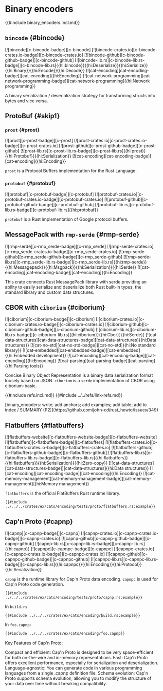 # Binary encoders

{{#include binary_encoders.incl.md}}

## `bincode` {#bincode}

[![bincode][c-bincode-badge]][c-bincode] [![bincode-crates.io][c-bincode-crates.io-badge]][c-bincode-crates.io] [![bincode-github][c-bincode-github-badge]][c-bincode-github] [![bincode-lib.rs][c-bincode-lib.rs-badge]][c-bincode-lib.rs]{{hi:bincode}}{{hi:Deserialize}}{{hi:Serialize}}{{hi:Binary}}{{hi:Encode}}{{hi:Decode}} [![cat-encoding][cat-encoding-badge]][cat-encoding]{{hi:Encoding}} [![cat-network-programming][cat-network-programming-badge]][cat-network-programming]{{hi:Network programming}}

A binary serialization / deserialization strategy for transforming structs into bytes and vice versa.

## ProtoBuf {#skip1}

### `prost` {#prost}

[![prost][c-prost-badge]][c-prost] [![prost-crates.io][c-prost-crates.io-badge]][c-prost-crates.io] [![prost-github][c-prost-github-badge]][c-prost-github] [![prost-lib.rs][c-prost-lib.rs-badge]][c-prost-lib.rs]{{hi:prost}}{{hi:Protobuf}}{{hi:Serialization}} [![cat-encoding][cat-encoding-badge]][cat-encoding]{{hi:Encoding}}

`prost` is a Protocol Buffers implementation for the Rust Language.

### `protobuf` {#protobuf}

[![protobuf][c-protobuf-badge]][c-protobuf] [![protobuf-crates.io][c-protobuf-crates.io-badge]][c-protobuf-crates.io] [![protobuf-github][c-protobuf-github-badge]][c-protobuf-github] [![protobuf-lib.rs][c-protobuf-lib.rs-badge]][c-protobuf-lib.rs]{{hi:protobuf}}

`protobuf` is a Rust implementation of Google protocol buffers.

## MessagePack with `rmp-serde` {#rmp-serde}

[![rmp-serde][c-rmp_serde-badge]][c-rmp_serde] [![rmp-serde-crates.io][c-rmp_serde-crates.io-badge]][c-rmp_serde-crates.io] [![rmp-serde-github][c-rmp_serde-github-badge]][c-rmp_serde-github] [![rmp-serde-lib.rs][c-rmp_serde-lib.rs-badge]][c-rmp_serde-lib.rs]{{hi:rmp-serde}}{{hi:Messagepack}}{{hi:Msgpack}}{{hi:Serialization}}{{hi:Serde}} [![cat-encoding][cat-encoding-badge]][cat-encoding]{{hi:Encoding}}

This crate connects Rust MessagePack library with serde providing an ability to easily serialize and deserialize both Rust built-in types, the standard library and custom data structures.

## CBOR with `ciborium` {#ciborium}

[![ciborium][c-ciborium-badge]][c-ciborium] [![ciborium-crates.io][c-ciborium-crates.io-badge]][c-ciborium-crates.io] [![ciborium-github][c-ciborium-github-badge]][c-ciborium-github] [![ciborium-lib.rs][c-ciborium-lib.rs-badge]][c-ciborium-lib.rs]{{hi:ciborium}}{{hi:Cbor}}{{hi:Serde}} [![cat-data-structures][cat-data-structures-badge]][cat-data-structures]{{hi:Data structures}} [![cat-no-std][cat-no-std-badge]][cat-no-std]{{hi:No standard library}} [![cat-embedded][cat-embedded-badge]][cat-embedded]{{hi:Embedded development}} [![cat-encoding][cat-encoding-badge]][cat-encoding]{{hi:Encoding}} [![cat-parsing][cat-parsing-badge]][cat-parsing]{{hi:Parsing tools}}

Concise Binary Object Representation is a binary data serialization format loosely based on JSON. `ciborium` is a `serde` implementation of CBOR using ciborium-basic.

{{#include refs.incl.md}}
{{#include ../../refs/link-refs.md}}

<div class="hidden">
[binary_encoders: write; add anchors; add examples; add table; add to index / SUMMARY (P2)](https://github.com/john-cd/rust_howto/issues/349)

## Flatbuffers {#flatbuffers}

[![flatbuffers-website][c-flatbuffers-website-badge]][c-flatbuffers-website] [![flatbuffers][c-flatbuffers-badge]][c-flatbuffers] [![flatbuffers-crates.io][c-flatbuffers-crates.io-badge]][c-flatbuffers-crates.io] [![flatbuffers-github][c-flatbuffers-github-badge]][c-flatbuffers-github] [![flatbuffers-lib.rs][c-flatbuffers-lib.rs-badge]][c-flatbuffers-lib.rs]{{hi:flatbuffers}}{{hi:flatbuffers}}{{hi:Serialization}}{{hi:Zero-copy}} [![cat-data-structures][cat-data-structures-badge]][cat-data-structures]{{hi:Data structures}} [![cat-encoding][cat-encoding-badge]][cat-encoding]{{hi:Encoding}} [![cat-memory-management][cat-memory-management-badge]][cat-memory-management]{{hi:Memory management}}

`flatbuffers` is the official FlatBuffers Rust runtime library.

```rust,editable
{{#include ../../../crates/ex/cats/encoding/tests/proto/flatbuffers.rs:example}}
```

## Cap'n Proto {#capnp}

[![capnp][c-capnp-badge]][c-capnp] [![capnp-crates.io][c-capnp-crates.io-badge]][c-capnp-crates.io] [![capnp-github][c-capnp-github-badge]][c-capnp-github] [![capnp-lib.rs][c-capnp-lib.rs-badge]][c-capnp-lib.rs]{{hi:capnp}} [![capnpc][c-capnpc-badge]][c-capnpc] [![capnpc-crates.io][c-capnpc-crates.io-badge]][c-capnpc-crates.io] [![capnpc-github][c-capnpc-github-badge]][c-capnpc-github] [![capnpc-lib.rs][c-capnpc-lib.rs-badge]][c-capnpc-lib.rs]{{hi:capnpc}}{{hi:Encoding}}{{hi:Protocol}}{{hi:Serialization}}

`capnp` is the runtime library for Cap'n Proto data encoding. `capnpc` is used for Cap'n Proto code generation.

```rust,editable
{{#include ../../../crates/ex/cats/encoding/tests/proto/capnp.rs:example}}
```

In `build.rs`:

```rust,editable
{{#include ../../../crates/ex/cats/encoding/build.rs:example}}
```

In `foo.capnp`:

```txt
{{#include ../../../crates/ex/cats/encoding/foo.capnp}}
```

Key Features of Cap'n Proto:

Compact and efficient: Cap'n Proto is designed to be very space-efficient for both on-the-wire and in-memory representations.
Fast: Cap'n Proto offers excellent performance, especially for serialization and deserialization.
Language-agnostic: You can generate code in various programming languages from a single .capnp definition file.
Schema evolution: Cap'n Proto supports schema evolution, allowing you to modify the structure of your data over time without breaking compatibility.

</div>
